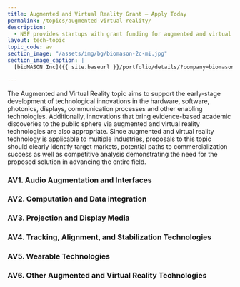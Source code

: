 ```yaml
---
title: Augmented and Virtual Reality Grant – Apply Today
permalink: /topics/augmented-virtual-reality/
description: 
  - NSF provides startups with grant funding for augmented and virtual reality technologies.
layout: tech-topic
topic_code: av
section_image: "/assets/img/bg/biomason-2c-mi.jpg"
section_image_caption: |
  [bioMASON Inc]({{ site.baseurl }}/portfolio/details/?company=biomason-inc#biomason-inc) interior and exterior façade tile made with biocement, which is less costly and more sustainable than its traditional counterpart

---
```


The Augmented and Virtual Reality topic aims to support the early-stage development of technological innovations in the hardware, software, photonics, displays, communication processes and other enabling technologies. Additionally, innovations that bring evidence-based academic discoveries to the public sphere via augmented and virtual reality technologies are also appropriate. Since augmented and virtual reality technology is applicable to multiple industries, proposals to this topic should clearly identify target markets, potential paths to commercialization success as well as competitive analysis demonstrating the need for the proposed solution in advancing the entire field. 

### AV1. Audio Augmentation and Interfaces 

### AV2. Computation and Data integration 

### AV3. Projection and Display Media 

### AV4. Tracking, Alignment, and Stabilization Technologies 

### AV5. Wearable Technologies 

### AV6. Other Augmented and Virtual Reality Technologies 
